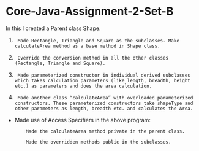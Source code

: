 # Core-Java-Assignment-2-Set-B

In this I created  a Parent class Shape. 
1.      Made Rectangle, Triangle and Square as the subclasses. Make calculateArea method as a base method in Shape class. 

2.      Override the conversion method in all the other classes (Rectangle, Triangle and Square).

3.      Made parameterized constructor in individual derived subclasses which takes calculation parameters (like length, breadth, height etc.) as parameters and does the area calculation.

4.      Made another class “calculateArea” with overloaded parameterized constructors. These parameterized constructors take shapeType and other parameters as length, breadth etc. and calculates the Area.

-   Made use of Access Specifiers in the above program:

            Made the calculateArea method private in the parent class.

            Made the overridden methods public in the subclasses.
